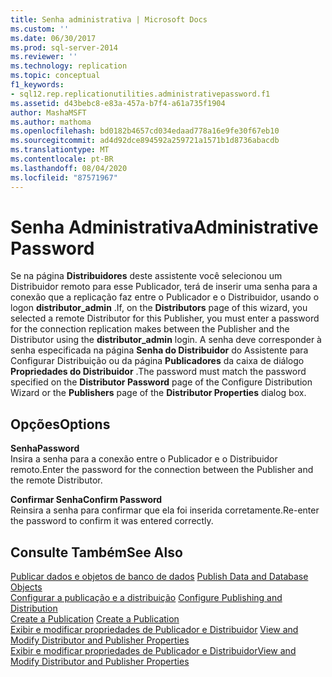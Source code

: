 ```yaml
---
title: Senha administrativa | Microsoft Docs
ms.custom: ''
ms.date: 06/30/2017
ms.prod: sql-server-2014
ms.reviewer: ''
ms.technology: replication
ms.topic: conceptual
f1_keywords:
- sql12.rep.replicationutilities.administrativepassword.f1
ms.assetid: d43bebc8-e83a-457a-b7f4-a61a735f1904
author: MashaMSFT
ms.author: mathoma
ms.openlocfilehash: bd0182b4657cd034edaad778a16e9fe30f67eb10
ms.sourcegitcommit: ad4d92dce894592a259721a1571b1d8736abacdb
ms.translationtype: MT
ms.contentlocale: pt-BR
ms.lasthandoff: 08/04/2020
ms.locfileid: "87571967"
---
```

# <a name="administrative-password"></a><span data-ttu-id="f1def-102">Senha Administrativa</span><span class="sxs-lookup"><span data-stu-id="f1def-102">Administrative Password</span></span>
  <span data-ttu-id="f1def-103">Se na página **Distribuidores** deste assistente você selecionou um Distribuidor remoto para esse Publicador, terá de inserir uma senha para a conexão que a replicação faz entre o Publicador e o Distribuidor, usando o logon **distributor_admin** .</span><span class="sxs-lookup"><span data-stu-id="f1def-103">If, on the **Distributors** page of this wizard, you selected a remote Distributor for this Publisher, you must enter a password for the connection replication makes between the Publisher and the Distributor using the **distributor_admin** login.</span></span> <span data-ttu-id="f1def-104">A senha deve corresponder à senha especificada na página **Senha do Distribuidor** do Assistente para Configurar Distribuição ou da página **Publicadores** da caixa de diálogo **Propriedades do Distribuidor** .</span><span class="sxs-lookup"><span data-stu-id="f1def-104">The password must match the password specified on the **Distributor Password** page of the Configure Distribution Wizard or the **Publishers** page of the **Distributor Properties** dialog box.</span></span>  
  
## <a name="options"></a><span data-ttu-id="f1def-105">Opções</span><span class="sxs-lookup"><span data-stu-id="f1def-105">Options</span></span>  
 <span data-ttu-id="f1def-106">**Senha**</span><span class="sxs-lookup"><span data-stu-id="f1def-106">**Password**</span></span>  
 <span data-ttu-id="f1def-107">Insira a senha para a conexão entre o Publicador e o Distribuidor remoto.</span><span class="sxs-lookup"><span data-stu-id="f1def-107">Enter the password for the connection between the Publisher and the remote Distributor.</span></span>  
  
 <span data-ttu-id="f1def-108">**Confirmar Senha**</span><span class="sxs-lookup"><span data-stu-id="f1def-108">**Confirm Password**</span></span>  
 <span data-ttu-id="f1def-109">Reinsira a senha para confirmar que ela foi inserida corretamente.</span><span class="sxs-lookup"><span data-stu-id="f1def-109">Re-enter the password to confirm it was entered correctly.</span></span>  
  
## <a name="see-also"></a><span data-ttu-id="f1def-110">Consulte Também</span><span class="sxs-lookup"><span data-stu-id="f1def-110">See Also</span></span>  
 <span data-ttu-id="f1def-111">[Publicar dados e objetos de banco de dados](publish/publish-data-and-database-objects.md) </span><span class="sxs-lookup"><span data-stu-id="f1def-111">[Publish Data and Database Objects](publish/publish-data-and-database-objects.md) </span></span>  
 <span data-ttu-id="f1def-112">[Configurar a publicação e a distribuição](configure-publishing-and-distribution.md) </span><span class="sxs-lookup"><span data-stu-id="f1def-112">[Configure Publishing and Distribution](configure-publishing-and-distribution.md) </span></span>  
 <span data-ttu-id="f1def-113">[Create a Publication](publish/create-a-publication.md) </span><span class="sxs-lookup"><span data-stu-id="f1def-113">[Create a Publication](publish/create-a-publication.md) </span></span>  
 <span data-ttu-id="f1def-114">[Exibir e modificar propriedades de Publicador e Distribuidor](view-and-modify-distributor-and-publisher-properties.md) </span><span class="sxs-lookup"><span data-stu-id="f1def-114">[View and Modify Distributor and Publisher Properties](view-and-modify-distributor-and-publisher-properties.md) </span></span>  
 [<span data-ttu-id="f1def-115">Exibir e modificar propriedades de Publicador e Distribuidor</span><span class="sxs-lookup"><span data-stu-id="f1def-115">View and Modify Distributor and Publisher Properties</span></span>](view-and-modify-distributor-and-publisher-properties.md)  
  
  
